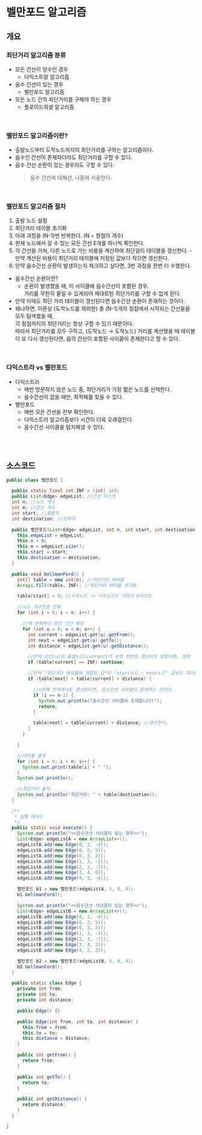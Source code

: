 # 벨만포드 알고리즘
## 개요
### 최단거리 알고리즘 분류
- 모든 간선이 양수인 경우
  - 다익스트랑 알고리즘
- 음수 간선이 있는 경우
  - 벨만포드 알고리즘
- 모든 노드 간의 최단거리를 구해야 하는 경우
  - 플로이드워셜 알고리즘

<br/>

### 벨만포드 알고리즘이란?
- 출발노드부터 도착노드까지의 최단거리를 구하는 알고리즘이다.
- 음수인 간선이 존재하더라도 최단거리를 구할 수 있다.
- 음수 간선 순환이 있는 경우라도 구할 수 있다.
  > 음수 간선에 대해선, 나중에 서술한다.

<br/>

### 벨만포드 알고리즘 절차
1. 출발 노드 설정
2. 최단거리 테이블 초기화
3. 아래 과정을 (N-1)번 반복한다. (N = 정점의 개수)
  1. 현재 노드에서 갈 수 있는 모든 간선 E개를 하나씩 확인한다.
  2. 각 간선을 거쳐, 다른 노드로 가는 비용을 계산하여 최단걸리 테이블을 갱신한다.
    - 만약 계산된 비용이 최단거리 테이블에 저장된 값보다 작으면 갱신한다.
4. 만약 음수간선 순환이 발생하는지 체크하고 싶다면, 3번 과정을 한번 더 수행한다.
  - 음수간선 순환이란?
    - 순환이 발생했을 때, 이 사이클에 음수간선이 포함된 경우.  
      거리를 무한히 줄일 수 있게되어 제대로된 최단거리를 구할 수 없게 된다.
  - 만약 이때도 최단 거리 테이블이 갱신된다면 음수간선 순환이 존재하는 것이다.
  - 왜냐하면, 이론상 (도착노드를 제외한) 총 (N-1)개의 정점에서 시작되는 간선들을 모두 탐색했을 때,  
  각 정점까지의 최단거리는 항상 구할 수 있기 때문이다.  
  따라서 최단거리를 모두 구하고, (도착노드 → 도착노드) 거리를 계산했을 때 테이블이 또 다시 갱신된다면, 음의 간선이 포함된 사이클이 존재한다고 할 수 있다.

<br/>

### 다익스트라 vs 벨만포드
- 다익스트라
  - 매번 방문하지 않은 노드 중, 최단거리가 가장 짧은 노드를 선택한다.
  - 음수간선이 없을 때만, 최적해를 찾을 수 있다.
- 벨만포드
  - 매번 모든 간선을 전부 확인한다.
  - 다익스트라 알고리즘보다 시간이 더욱 오래걸린다.
  - 음수간선 사이클을 탐지해낼 수 있다.

<br/><br/>

## 소스코드
```java
public class 벨만포드 {

  public static final int INF = (int) 1e9;
  public List<Edge> edgeList; //간선 리스트
  int n; //노드 개수
  int m; //간선 개수
  int start; //출발지
  int destination; //도착지

  public 벨만포드(List<Edge> edgeList, int n, int start, int destination) {
    this.edgeList = edgeList;
    this.n = n;
    this.m = edgeList.size();
    this.start = start;
    this.destination = destination;
  }

  public void bellmanFord() {
    int[] table = new int[n]; //최단거리 테이블
    Arrays.fill(table, INF); //최단거리 테이블 초기화

    table[start] = 0; //시작노드 -> 시작노드는 거리가 0이므로

    //노드 개수만큼 반복
    for (int i = 0; i < n; i++) {

      //매 반복마다 모든 간선 확인
      for (int u = 0; u < m; u++) {
        int current = edgeList.get(u).getFrom();
        int next = edgeList.get(u).getTo();
        int distance = edgeList.get(u).getDistance();

        //만약 간선(u)의 출발노드(current)가 아직 한번도 갱신되지 않았다면, 생략
        if (table[current] == INF) continue;

        //만약 "최단거리 테이블에 저장된 값"이 "start노드 ~ next노드" 값보다 작다면
        if (table[next] > table[current] + distance) {

          //n번째 반복에서도 갱신된다면, 음수간선 사이클이 존재하는 것이다.
          if (i == n-1) {
            System.out.println("음수간선 사이클이 존재합니다!");
            return;
          }

          table[next] = table[current] + distance; //갱신한다.
        }
      }

    }

    //테이블 출력
    for (int i = 0; i < n; i++) {
      System.out.print(table[i] + " ");
    }
    System.out.println();

    //최단거리 출력
    System.out.println("최단거리: " + table[destination]);
  }

  /**
   * 실행 메서드
   */
  public static void execute() {
    System.out.println("<<음수간선 사이클이 없는 경우>>");
    List<Edge> edgeListA = new ArrayList<>();
    edgeListA.add(new Edge(0, 1, -4));
    edgeListA.add(new Edge(0, 2, 5));
    edgeListA.add(new Edge(0, 3, 2));
    edgeListA.add(new Edge(1, 3, -1));
    edgeListA.add(new Edge(2, 3, -7));
    edgeListA.add(new Edge(3, 4, 6));
    edgeListA.add(new Edge(4, 3, -4));

    벨만포드 b1 = new 벨만포드(edgeListA, 5, 0, 4);
    b1.bellmanFord();

    System.out.println("<<음수간선 사이클이 있는 경우>>");
    List<Edge> edgeListB = new ArrayList<>();
    edgeListB.add(new Edge(0, 1, -4));
    edgeListB.add(new Edge(0, 2, 5));
    edgeListB.add(new Edge(0, 3, 2));
    edgeListB.add(new Edge(1, 3, -1));
    edgeListB.add(new Edge(2, 3, -7));
    edgeListB.add(new Edge(3, 4, 3));
    edgeListB.add(new Edge(4, 2, 2));

    벨만포드 b2 = new 벨만포드(edgeListB, 5, 0, 4);
    b2.bellmanFord();
  }

  public static class Edge {
    private int from;
    private int to;
    private int distance;

    public Edge() {}

    public Edge(int from, int to, int distance) {
      this.from = from;
      this.to = to;
      this.distance = distance;
    }

    public int getFrom() {
      return from;
    }

    public int getTo() {
      return to;
    }

    public int getDistance() {
      return distance;
    }
  }

}
```